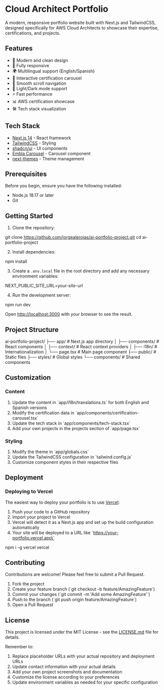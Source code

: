 # Cloud Architect Portfolio

A modern, responsive portfolio website built with Next.js and TailwindCSS, designed specifically for AWS Cloud Architects to showcase their expertise, certifications, and projects.


## Features

- 🎨 Modern and clean design
- 📱 Fully responsive
- 🌍 Multilingual support (English/Spanish)
- 🎠 Interactive certification carousel
- 🔄 Smooth scroll navigation
- 🌙 Light/Dark mode support
- ⚡ Fast performance
- 📊 AWS certification showcase
- 🛠 Tech stack visualization

## Tech Stack

- [Next.js 14](https://nextjs.org/) - React framework
- [TailwindCSS](https://tailwindcss.com/) - Styling
- [shadcn/ui](https://ui.shadcn.com/) - UI components
- [Embla Carousel](https://www.embla-carousel.com/) - Carousel component
- [next-themes](https://github.com/pacocoursey/next-themes) - Theme management

## Prerequisites

Before you begin, ensure you have the following installed:
- Node.js 18.17 or later
- Git

## Getting Started

1. Clone the repository:

git clone https://github.com/jorgealerojas/ai-portfolio-project.git
cd ai-portfolio-project


2. Install dependencies:

npm install


3. Create a `.env.local` file in the root directory and add any necessary environment variables:

NEXT_PUBLIC_SITE_URL=your-site-url


4. Run the development server:

npm run dev


Open [http://localhost:3000](http://localhost:3000) with your browser to see the result.

## Project Structure


ai-portfolio-project/
├── app/                    # Next.js app directory
│   ├── components/        # React components
│   ├── context/          # React context providers
│   ├── i18n/            # Internationalization
│   └── page.tsx         # Main page component
├── public/               # Static files
├── styles/              # Global styles
└── components/          # Shared components


## Customization

### Content

1. Update the content in \`app/i18n/translations.ts\` for both English and Spanish versions
2. Modify the certification data in \`app/components/certification-carousel.tsx\`
3. Update the tech stack in \`app/components/tech-stack.tsx\`
4. Add your own projects in the projects section of \`app/page.tsx\`

### Styling

1. Modify the theme in \`app/globals.css\`
2. Update the TailwindCSS configuration in \`tailwind.config.js\`
3. Customize component styles in their respective files

## Deployment

### Deploying to Vercel

The easiest way to deploy your portfolio is to use [Vercel](https://vercel.com):

1. Push your code to a GitHub repository
2. Import your project to Vercel
3. Vercel will detect it as a Next.js app and set up the build configuration automatically
4. Your site will be deployed to a URL like \`https://your-portfolio.vercel.app\`


npm i -g vercel
vercel



## Contributing

Contributions are welcome! Please feel free to submit a Pull Request.

1. Fork the project
2. Create your feature branch (\`git checkout -b feature/AmazingFeature\`)
3. Commit your changes (\`git commit -m 'Add some AmazingFeature'\`)
4. Push to the branch (\`git push origin feature/AmazingFeature\`)
5. Open a Pull Request

## License

This project is licensed under the MIT License - see the [LICENSE.md](LICENSE.md) file for details.



Remember to:
1. Replace placeholder URLs with your actual repository and deployment URLs
2. Update contact information with your actual details
3. Add your own project screenshots and documentation
4. Customize the license according to your preferences
5. Update environment variables as needed for your specific configuration

